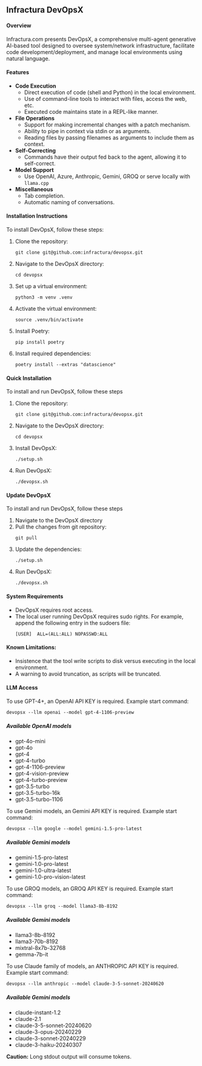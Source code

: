 ## Infractura DevOpsX

#### Overview

Infractura.com presents DevOpsX, a comprehensive multi-agent generative AI-based tool designed to oversee system/network infrastructure, facilitate code development/deployment, and manage local environments using natural language.

#### Features

- **Code Execution**
  - Direct execution of code (shell and Python) in the local environment.
  - Use of command-line tools to interact with files, access the web, etc.
  - Executed code maintains state in a REPL-like manner.
- **File Operations**
  - Support for making incremental changes with a patch mechanism.
  - Ability to pipe in context via stdin or as arguments.
  - Reading files by passing filenames as arguments to include them as context.
- **Self-Correcting**
  - Commands have their output fed back to the agent, allowing it to self-correct.
- **Model Support**
  - Use OpenAI, Azure, Anthropic, Gemini, GROQ or serve locally with `llama.cpp`
- **Miscellaneous**
  - Tab completion.
  - Automatic naming of conversations.

#### Installation Instructions

To install DevOpsX, follow these steps:

1. Clone the repository:
   ```
   git clone git@github.com:infractura/devopsx.git
   ```
2. Navigate to the DevOpsX directory:
   ```
   cd devopsx
   ```
3. Set up a virtual environment:
   ```
   python3 -m venv .venv
   ```
4. Activate the virtual environment:
   ```
   source .venv/bin/activate
   ```
5. Install Poetry:
   ```
   pip install poetry
   ```
6. Install required dependencies:
   ```
   poetry install --extras "datascience"
   ```

#### Quick Installation

To install and run DevOpsX, follow these steps

1. Clone the repository:
   ```
   git clone git@github.com:infractura/devopsx.git
   ```
2. Navigate to the DevOpsX directory:
   ```
   cd devopsx
   ```
3. Install DevOpsX:
   ```
   ./setup.sh
   ```
4. Run DevOpsX:
   ```
   ./devopsx.sh
   ```

#### Update DevOpsX

To install and run DevOpsX, follow these steps

1. Navigate to the DevOpsX directory
2. Pull the changes from git repository:
   ```
   git pull
   ```
3. Update the dependencies:
   ```
   ./setup.sh
   ```
4. Run DevOpsX:
   ```
   ./devopsx.sh
   ```

#### System Requirements

- DevOpsX requires root access.
- The local user running DevOpsX requires sudo rights. For example, append the following entry in the sudoers file:
  ```
  [USER]  ALL=(ALL:ALL) NOPASSWD:ALL
  ```

#### Known Limitations:

- Insistence that the tool write scripts to disk versus executing in the local environment.
- A warning to avoid truncation, as scripts will be truncated.

#### LLM Access

To use GPT-4+, an OpenAI API KEY is required. Example start command:

```
devopsx --llm openai --model gpt-4-1106-preview
```

##### Available OpenAI models
- gpt-4o-mini
- gpt-4o
- gpt-4
- gpt-4-turbo
- gpt-4-1106-preview
- gpt-4-vision-preview
- gpt-4-turbo-preview
- gpt-3.5-turbo
- gpt-3.5-turbo-16k
- gpt-3.5-turbo-1106

To use Gemini models, an Gemini API KEY is required. Example start command:

```
devopsx --llm google --model gemini-1.5-pro-latest
```

##### Available Gemini models

- gemini-1.5-pro-latest
- gemini-1.0-pro-latest
- gemini-1.0-ultra-latest
- gemini-1.0-pro-vision-latest

To use GROQ models, an GROQ API KEY is required. Example start command:

```
devopsx --llm groq --model llama3-8b-8192
```

##### Available Gemini models

- llama3-8b-8192
- llama3-70b-8192
- mixtral-8x7b-32768
- gemma-7b-it

To use Claude family of models, an ANTHROPIC API KEY is required. Example start command:

```
devopsx --llm anthropic --model claude-3-5-sonnet-20240620
```

##### Available Gemini models

- claude-instant-1.2
- claude-2.1
- claude-3-5-sonnet-20240620
- claude-3-opus-20240229
- claude-3-sonnet-20240229
- claude-3-haiku-20240307

**Caution:** Long stdout output will consume tokens.
